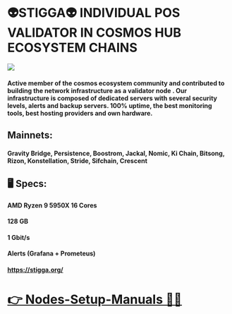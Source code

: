# 👽STIGGA👽 INDIVIDUAL POS VALIDATOR IN COSMOS HUB ECOSYSTEM CHAINS  

![](https://komarev.com/ghpvc/?username=Alexmed911&color=green&style=for-the-badge)

#### Active member of the cosmos ecosystem community and contributed to building the network infrastructure as a validator node . Our infrastructure is composed of dedicated servers with several security levels, alerts and backup servers. 100% uptime, the best monitoring tools, best hosting providers and own hardware.

## Mainnets: 

#### Gravity Bridge, Persistence, Boostrom, Jackal, Nomic, Ki Chain, Bitsong, Rizon, Konstellation, Stride, Sifchain, Crescent


## 🖥 Specs:

#### AMD Ryzen 9 5950X 16 Cores

#### 128 GB 

#### 1 Gbit/s 

#### Alerts (Grafana + Prometeus)

#### https://stigga.org/


# <a href="https://github.com/Alexmed911/Nodes-Setup-Manuals">👉 Nodes-Setup-Manuals 🧑‍💻</a>

